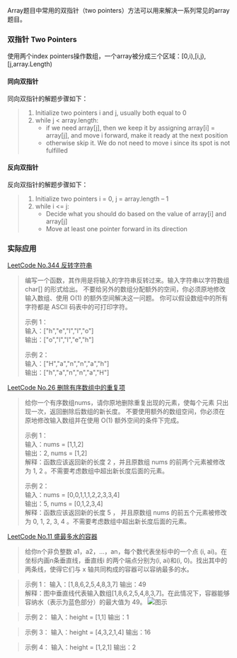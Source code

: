 

Array题目中常用的双指针（two pointers）方法可以用来解决一系列常见的array题目。

### 双指针 Two Pointers
使用两个index pointers操作数组，一个array被分成三个区域：[0,i),[i,j),[j,array.Length)
 
#### 同向双指针

同向双指针的解题步骤如下：
> 1.  Initialize two pointers i and j, usually both equal to 0
> 2.  while j < array.length:
>     -   if we need array[j], then we keep it by assigning array[i] = array[j], and move i forward, make it ready at the next position
>     -   otherwise skip it. We do not need to move i since its spot is not fulfilled

#### 反向双指针

 反向双指针的解题步骤如下：
> 1.  Initialize two pointers i = 0, j = array.length – 1
> 2.  while i <= j:
>     -   Decide what you should do based on the value of array[i] and array[j]
>     -   Move at least one pointer forward in its direction

### 实际应用
[LeetCode No.344 反转字符串](https://leetcode-cn.com/problems/reverse-string/)

> 编写一个函数，其作用是将输入的字符串反转过来。输入字符串以字符数组 char[] 的形式给出。
> 不要给另外的数组分配额外的空间，你必须原地修改输入数组、使用 O(1) 的额外空间解决这一问题。 你可以假设数组中的所有字符都是 ASCII
> 码表中的可打印字符。
> 
> 示例 1：  
> 输入：["h","e","l","l","o"]  
> 输出：["o","l","l","e","h"]
> 
> 示例 2：  
> 输入：["H","a","n","n","a","h"]  
> 输出：["h","a","n","n","a","H"]

[LeetCode No.26 删除有序数组中的重复项](https://leetcode-cn.com/problems/remove-element/)

> 给你一个有序数组nums，请你原地删除重复出现的元素，使每个元素 只出现一次，返回删除后数组的新长度。
> 不要使用额外的数组空间，你必须在原地修改输入数组并在使用 O(1) 额外空间的条件下完成。
> 
> 示例 1：   
> 输入：nums = [1,1,2]  
> 输出：2, nums = [1,2]  
> 解释：函数应该返回新的长度 2 ，并且原数组 nums 的前两个元素被修改为 1, 2 。不需要考虑数组中超出新长度后面的元素。
> 
> 示例 2：   
> 输入：nums = [0,0,1,1,1,2,2,3,3,4]  
> 输出：5, nums = [0,1,2,3,4]    
> 解释：函数应该返回新的长度 5 ， 并且原数组 nums 的前五个元素被修改为 0, 1, 2, 3, 4 。不需要考虑数组中超出新长度后面的元素。

[LeetCode No.11 盛最多水的容器](https://leetcode-cn.com/problems/container-with-most-water/)

> 给你n个非负整数 a1，a2，...，an，每个数代表坐标中的一个点 (i, ai)。在坐标内画n条垂直线，垂直线i 的两个端点分别为(i, ai)和(i, 0)。找出其中的两条线，使得它们与 x 轴共同构成的容器可以容纳最多的水。

> 
> 示例 1：
> 输入：[1,8,6,2,5,4,8,3,7] 
> 输出：49      
> 解释：图中垂直线代表输入数组[1,8,6,2,5,4,8,3,7]。在此情况下，容器能够容纳水（表示为蓝色部分）的最大值为 49。 
![图示][1]

> 示例 2：
> 输入：height = [1,1] 
> 输出：1 

> 示例 3：
> 输入：height = [4,3,2,1,4] 
> 输出：16 

> 示例 4：
> 输入：height = [1,2,1] 
> 输出：2

  [1]: https://aliyun-lc-upload.oss-cn-hangzhou.aliyuncs.com/aliyun-lc-upload/uploads/2018/07/25/question_11.jpg
